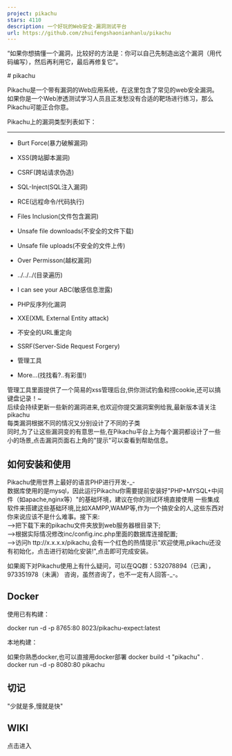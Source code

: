 ```yaml
---
project: pikachu
stars: 4110
description: 一个好玩的Web安全-漏洞测试平台
url: https://github.com/zhuifengshaonianhanlu/pikachu
---
```


“如果你想搞懂一个漏洞，比较好的方法是：你可以自己先制造出这个漏洞（用代码编写），然后再利用它，最后再修复它”。

  
\# pikachu

Pikachu是一个带有漏洞的Web应用系统，在这里包含了常见的web安全漏洞。 如果你是一个Web渗透测试学习人员且正发愁没有合适的靶场进行练习，那么Pikachu可能正合你意。  

Pikachu上的漏洞类型列表如下：  

---------------------

-   Burt Force(暴力破解漏洞)  
    
-   XSS(跨站脚本漏洞)  
    
-   CSRF(跨站请求伪造)  
    
-   SQL-Inject(SQL注入漏洞)  
    
-   RCE(远程命令/代码执行)  
    
-   Files Inclusion(文件包含漏洞)  
    
-   Unsafe file downloads(不安全的文件下载)  
    
-   Unsafe file uploads(不安全的文件上传)  
    
-   Over Permisson(越权漏洞)  
    
-   ../../../(目录遍历)  
    
-   I can see your ABC(敏感信息泄露)  
    
-   PHP反序列化漏洞  
    
-   XXE(XML External Entity attack)  
    
-   不安全的URL重定向  
    
-   SSRF(Server-Side Request Forgery)  
    
-   管理工具  
    
-   More...(找找看?..有彩蛋!)  
    

管理工具里面提供了一个简易的xss管理后台,供你测试钓鱼和捞cookie,还可以搞键盘记录！~  
后续会持续更新一些新的漏洞进来,也欢迎你提交漏洞案例给我,最新版本请关注pikachu  
每类漏洞根据不同的情况又分别设计了不同的子类  
同时,为了让这些漏洞变的有意思一些,在Pikachu平台上为每个漏洞都设计了一些小的场景,点击漏洞页面右上角的"提示"可以查看到帮助信息。  

如何安装和使用
-------

Pikachu使用世界上最好的语言PHP进行开发-\_-  
数据库使用的是mysql，因此运行Pikachu你需要提前安装好"PHP+MYSQL+中间件（如apache,nginx等）"的基础环境，建议在你的测试环境直接使用 一些集成软件来搭建这些基础环境,比如XAMPP,WAMP等,作为一个搞安全的人,这些东西对你来说应该不是什么难事。接下来:  
\-->把下载下来的pikachu文件夹放到web服务器根目录下;  
\-->根据实际情况修改inc/config.inc.php里面的数据库连接配置;  
\-->访问h ttp://x.x.x.x/pikachu,会有一个红色的热情提示"欢迎使用,pikachu还没有初始化，点击进行初始化安装!",点击即可完成安装。  
  
  

如果阁下对Pikachu使用上有什么疑问，可以在QQ群：532078894（已满），973351978（未满） 咨询，虽然咨询了，也不一定有人回答-\_-。

Docker
------

使用已有构建：

docker run -d -p 8765:80 8023/pikachu-expect:latest

本地构建：

如果你熟悉docker,也可以直接用docker部署
docker build -t "pikachu" .
docker run -d -p 8080:80 pikachu

切记
--

"少就是多,慢就是快"

WIKI
----

点击进入
